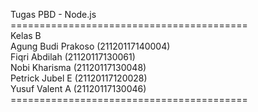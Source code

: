 Tugas PBD - Node.js <br>
=========================================<br>
Kelas B<br>
Agung Budi Prakoso (21120117140004) <br>
Fiqri Abdilah	(21120117130061) <br>
Nobi Kharisma	(21120117130048) <br>
Petrick Jubel E	(21120117120028) <br>
Yusuf Valent A (21120117130046) <br>
=========================================<br>
